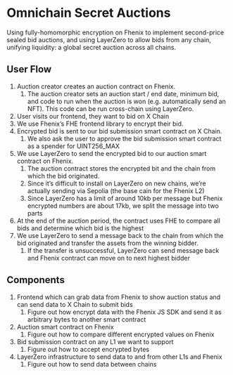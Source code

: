 # Omnichain Secret Auctions

Using fully-homomorphic encryption on Fhenix to implement second-price sealed bid auctions, and using LayerZero to allow bids from any chain, unifying liquidity: a global secret auction across all chains.

## User Flow
1. Auction creator creates an auction contract on Fhenix.
    1. The auction creator sets an auction start / end date, minimum bid, and code to run when the auction is won (e.g. automatically send an NFT). This code can be run cross-chain using LayerZero.
1. User visits our frontend, they want to bid on X Chain
1. We use Fhenix’s FHE frontend library to encrypt their bid.
1. Encrypted bid is sent to our bid submission smart contract on X Chain.
    1. We also ask the user to approve the bid submission smart contract as a spender for UINT256_MAX
1. We use LayerZero to send the encrypted bid to our auction smart contract on Fhenix.
    1. The auction contract stores the encrypted bit and the chain from which the bid originated.
    1. Since it’s difficult to install on LayerZero on new chains, we’re actually sending via Sepolia (the base cain for the Fhenix L2)
    1. Since LayerZero has a limit of around 10kb per message but Fhenix encrypted numbers are about 17kb, we split the message into two parts
1. At the end of the auction period, the contract uses FHE to compare all bids and determine which bid is the highest
1. We use LayerZero to send a message back to the chain from which the bid originated and transfer the assets from the winning bidder.
    1. If the transfer is unsuccessful, LayerZero can send message back and Fhenix contract can move on to next highest bidder

## Components
1. Frontend which can grab data from Fhenix to show auction status and can send data to X Chain to submit bids
    1. Figure out how encrypt data with the Fhenix JS SDK and send it as arbitrary bytes to another smart contract
1. Auction smart contract on Fhenix
    1. Figure out how to compare different encrypted values on Fhenix
1. Bid submission contract on any L1 we want to support
    1. Figure out how to accept encrypted bytes
1. LayerZero infrastructure to send data to and from other L1s and Fhenix
    1. Figure out how to send data between chains
